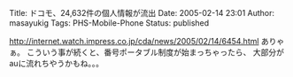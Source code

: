 Title: ドコモ、24,632件の個人情報が流出
Date: 2005-02-14 23:01
Author: masayukig
Tags: PHS-Mobile-Phone
Status: published

<http://internet.watch.impress.co.jp/cda/news/2005/02/14/6454.html>
ありゃぁ。
こういう事が続くと、番号ポータブル制度が始まっちゃったら、
大部分がauに流れちやうかもね。。。
